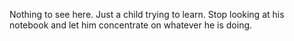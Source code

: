 Nothing to see here. 
Just a child trying to learn. 
Stop looking at his notebook and let him concentrate on whatever he is doing.